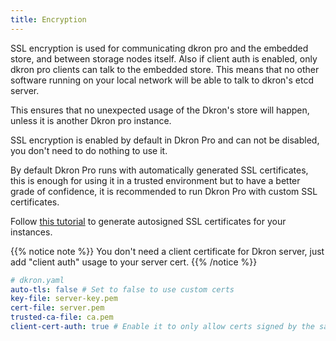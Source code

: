```yaml
---
title: Encryption
---
```


SSL encryption is used for communicating dkron pro and the embedded store, and between storage nodes itself. Also if client auth is enabled, only dkron pro clients can talk to the embedded store. This means that no other software running on your local network will be able to talk to dkron's etcd server.

This ensures that no unexpected usage of the Dkron's store will happen, unless it is another Dkron pro instance.

SSL encryption is enabled by default in Dkron Pro and can not be disabled, you don't need to do nothing to use it.

By default Dkron Pro runs with automatically generated SSL certificates, this is enough for using it in a trusted environment but to have a better grade of confidence, it is recommended to run Dkron Pro with custom SSL certificates.

Follow [this tutorial](https://coreos.com/os/docs/latest/generate-self-signed-certificates.html) to generate autosigned SSL certificates for your instances.

{{% notice note %}}
You don't need a client certificate for Dkron server, just add "client auth" usage to your server cert.
{{% /notice %}}

```yaml
# dkron.yaml
auto-tls: false # Set to false to use custom certs
key-file: server-key.pem
cert-file: server.pem
trusted-ca-file: ca.pem
client-cert-auth: true # Enable it to only allow certs signed by the same CA
```

